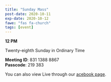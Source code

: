 ```yaml
---
title: "Sunday Mass"
post-date: 2020-10-11
exp-date: 2020-10-12
fawe: "fas fa-church"
tags: [event]
---
```

**12 PM**

Twenty-eighth Sunday in Ordinary Time

<p class="text-danger"><b>Meeting ID</b>: 831 1388 8867
<br>
<b>Passcode</b>: 219 383
</p>

You can also view Live through our <a href="https://www.facebook.com/SBAParish" target="_blank"><span class="fab fa-facebook fa-2x wow flash" data-wow-delay="5s"></span>acebook page</a>.